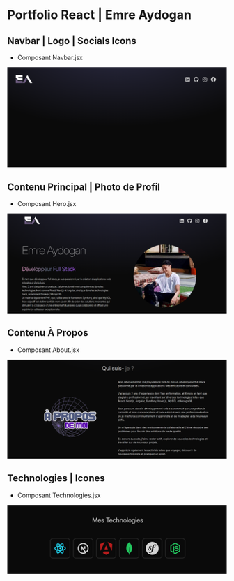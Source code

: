 # Portfolio React | Emre Aydogan

## Navbar | Logo | Socials Icons 
- Composant Navbar.jsx

![navbar-navigateur](/assets/navbar-navigateur.png)

## Contenu Principal | Photo de Profil 
- Composant Hero.jsx

![nav-hero-section-navigateur](/assets/nav-hero-section-navigateur.png)

## Contenu À Propos 

- Composant About.jsx

![a-propos-navigateur](/assets/a-propos-navigateur.png)

## Technologies | Icones

- Composant Technologies.jsx

![technologies-navigateur](/assets/technologies-navigateur_udjnurygx.png)